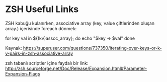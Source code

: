 # ZSH Useful Links

ZSH kabuğu kulanırken, associative array (key, value çiftlerinden oluşan array.) içerisinde foreach dönmek: 

for key val in ${(kv)assoc_array}; do
    echo "$key -> $val"
done

Kaynak: https://superuser.com/questions/737350/iterating-over-keys-or-k-v-pairs-in-zsh-associative-array

zsh tabanlı scriptler içine faydalı bir link: 
http://zsh.sourceforge.net/Doc/Release/Expansion.html#Parameter-Expansion-Flags
